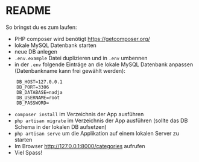 # README

So bringst du es zum laufen:

- PHP composer wird benötigt https://getcomposer.org/
- lokale MySQL Datenbank starten
- neue DB anlegen
- `.env.example` Datei duplizieren und in `.env` umbennen
- in der `.env` folgende Einträge an die lokale MySQL Datenbank anpassen (Datenbankname kann frei gewählt werden):
```
    DB_HOST=127.0.0.1
    DB_PORT=3306
    DB_DATABASE=nadja
    DB_USERNAME=root
    DB_PASSWORD=
```
- `composer install` im Verzeichnis der App ausführen
- `php artisan migrate` im Verzeichnis der App ausführen (sollte das DB Schema in der lokalen DB aufsetzen)
- `php artisan serve` um die Applikation auf einem lokalen Server zu starten
- Im Browser http://127.0.0.1:8000/categories aufrufen 
- Viel Spass!

